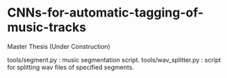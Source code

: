 # CNNs-for-automatic-tagging-of-music-tracks
Master Thesis (Under Construction)

tools/segment.py      : music segmentation script.
tools/wav_splitter.py : script for splitting wav files of specified segments.


